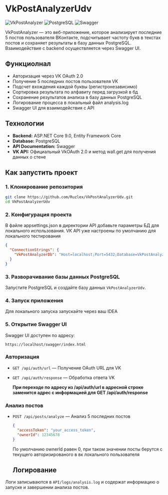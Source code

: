 # VkPostAnalyzerUdv

![VkPostAnalyzer](https://img.shields.io/badge/ASP.NET_Core-9.0-blue.svg) ![PostgreSQL](https://img.shields.io/badge/PostgreSQL-17-blue.svg) ![Swagger](https://img.shields.io/badge/Swagger-UI-green.svg)

VkPostAnalyzer — это веб-приложение, которое анализирует последние 5 постов пользователя ВКонтакте, подсчитывает частоту букв в текстах постов и сохраняет результаты в базу данных PostgreSQL. Взаимодействие с backend осуществляется через Swagger UI.

## Функциолнал
- Авторизация через VK OAuth 2.0
- Получение 5 последних постов пользователя VK
- Подсчет вхождения каждой буквы (регистронезависимо)
- Сортировка результата по алфавиту перед загрузкой в бд
- Сохранение результатов анализа в базу данных PostgreSQL
- Логирование процесса в локальный файл analysis.log
- Swagger UI для взаимодействия с API

## Технологии
- **Backend:** ASP.NET Core 9.0, Entity Framework Core
- **Database:** PostgreSQL
- **API Documentation:** Swagger
- **VK API:** Официальный VkOAuth 2.0 и метод wall.get для получения данных о стене

## Как запустить проект

### 1. Клонирование репозитория
```bash
git clone https://github.com/Ruzlex/VkPostAnalyzerUdv.git
cd VkPostAnalyzerUdv
```

### 2. Конфигурация проекта
В файле appsettings.json в директории API добавьте параметры БД для локального использования. VK API уже настроены по умолчанию для локального тестирования

```json
{
  "ConnectionStrings": {
    "VkPostAnalyzerDb": "Host=localhost;Port=5432;Database=VkPostAnalyzerUdv;Username=your_user;Password=your_password"
  }
}
```

### 3. Разворачивание базы данных PostgreSQL
Запустите PostgreSQL и создайте базу данных `VkPostAnalyzerUdv`.

### 4. Запуск приложения
Для локального запуска запускайте через ваш IDEA

### 5. Открытие Swagger UI
Swagger UI доступен по адресу:
```
https://localhost/swagger/index.html
```

### Авторизация
- `GET /api/auth/url` — Получение OAuth URL для VK
- `GET /api/auth/response` — Обработка ответа VK

  **При переходе по адресу из /api/auth/url в адресной строке заменится адрес с информацией для GET /api/auth/response**

### Анализ постов
- `POST /api/posts/analyze` — Анализ 5 последних постов
  ```json
  {
    "accessToken": "your_access_token",
    "ownerId": 12345678
  }
  ```
  По умолчанию ownerId равен 0, при таком значении посты берутся с текущего авторизированого в вк локального пользователя

  ##  Логирование
Логи записываются в `API/logs/analysis.log` и содержат информацию о запуске и завершении анализа постов.

